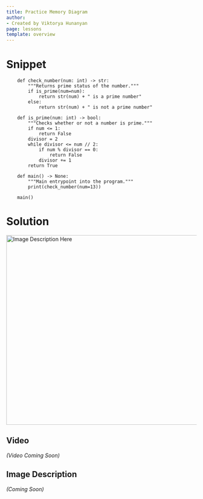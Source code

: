 ```yaml
---
title: Practice Memory Diagram
author:
- Created by Viktorya Hunanyan
page: lessons
template: overview
---
```


# Snippet

```
    def check_number(num: int) -> str:
        """Returns prime status of the number."""
        if is_prime(num=num):
            return str(num) + " is a prime number"
        else:
            return str(num) + " is not a prime number"

    def is_prime(num: int) -> bool:
        """Checks whether or not a number is prime."""
        if num <= 1:
            return False
        divisor = 2
        while divisor <= num // 2:
            if num % divisor == 0:
                return False
            divisor += 1
        return True

    def main() -> None:
        """Main entrypoint into the program."""
        print(check_number(num=13))

    main()
```

# Solution

<img class="img-fluid" src="/static/practice-mem-diagrams/while-prime-soln.jpg" alt="Image Description Here" width="600" height="500" />

## Video
*(Video Coming Soon)*

## Image Description
*(Coming Soon)*